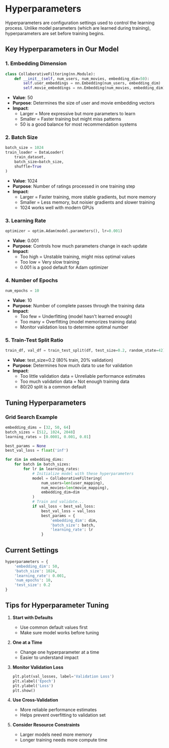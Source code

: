 # Hyperparameters

Hyperparameters are configuration settings used to control the learning process. Unlike model parameters (which are learned during training), hyperparameters are set before training begins.

## Key Hyperparameters in Our Model

### 1. Embedding Dimension
```python
class CollaborativeFiltering(nn.Module):
    def __init__(self, num_users, num_movies, embedding_dim=50):
        self.user_embeddings = nn.Embedding(num_users, embedding_dim)
        self.movie_embeddings = nn.Embedding(num_movies, embedding_dim)
```

- **Value**: 50
- **Purpose**: Determines the size of user and movie embedding vectors
- **Impact**:
  - Larger = More expressive but more parameters to learn
  - Smaller = Faster training but might miss patterns
  - 50 is a good balance for most recommendation systems

### 2. Batch Size
```python
batch_size = 1024
train_loader = DataLoader(
    train_dataset, 
    batch_size=batch_size,
    shuffle=True
)
```

- **Value**: 1024
- **Purpose**: Number of ratings processed in one training step
- **Impact**:
  - Larger = Faster training, more stable gradients, but more memory
  - Smaller = Less memory, but noisier gradients and slower training
  - 1024 works well with modern GPUs

### 3. Learning Rate
```python
optimizer = optim.Adam(model.parameters(), lr=0.001)
```

- **Value**: 0.001
- **Purpose**: Controls how much parameters change in each update
- **Impact**:
  - Too high = Unstable training, might miss optimal values
  - Too low = Very slow training
  - 0.001 is a good default for Adam optimizer

### 4. Number of Epochs
```python
num_epochs = 10
```

- **Value**: 10
- **Purpose**: Number of complete passes through the training data
- **Impact**:
  - Too few = Underfitting (model hasn't learned enough)
  - Too many = Overfitting (model memorizes training data)
  - Monitor validation loss to determine optimal number

### 5. Train-Test Split Ratio
```python
train_df, val_df = train_test_split(df, test_size=0.2, random_state=42)
```

- **Value**: test_size=0.2 (80% train, 20% validation)
- **Purpose**: Determines how much data to use for validation
- **Impact**:
  - Too little validation data = Unreliable performance estimates
  - Too much validation data = Not enough training data
  - 80/20 split is a common default

## Tuning Hyperparameters

### Grid Search Example
```python
embedding_dims = [32, 50, 64]
batch_sizes = [512, 1024, 2048]
learning_rates = [0.0001, 0.001, 0.01]

best_params = None
best_val_loss = float('inf')

for dim in embedding_dims:
    for batch in batch_sizes:
        for lr in learning_rates:
            # Initialize model with these hyperparameters
            model = CollaborativeFiltering(
                num_users=len(user_mapping),
                num_movies=len(movie_mapping),
                embedding_dim=dim
            )
            # Train and validate...
            if val_loss < best_val_loss:
                best_val_loss = val_loss
                best_params = {
                    'embedding_dim': dim,
                    'batch_size': batch,
                    'learning_rate': lr
                }
```

## Current Settings

```python
hyperparameters = {
    'embedding_dim': 50,
    'batch_size': 1024,
    'learning_rate': 0.001,
    'num_epochs': 10,
    'test_size': 0.2
}
```

## Tips for Hyperparameter Tuning

1. **Start with Defaults**
   - Use common default values first
   - Make sure model works before tuning

2. **One at a Time**
   - Change one hyperparameter at a time
   - Easier to understand impact

3. **Monitor Validation Loss**
   ```python
   plt.plot(val_losses, label='Validation Loss')
   plt.xlabel('Epoch')
   plt.ylabel('Loss')
   plt.show()
   ```

4. **Use Cross-Validation**
   - More reliable performance estimates
   - Helps prevent overfitting to validation set

5. **Consider Resource Constraints**
   - Larger models need more memory
   - Longer training needs more compute time 